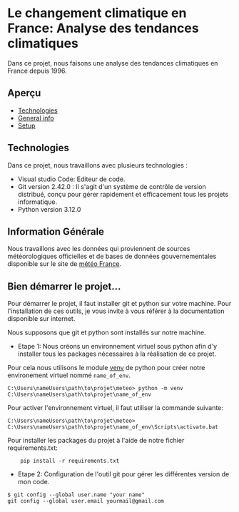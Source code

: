 # Le changement climatique en France: Analyse des tendances climatiques
Dans ce projet, nous faisons une analyse des tendances climatiques en France depuis 1996.

## Aperçu
* [Technologies](#technologies)
* [General info](#general-info)
* [Setup](#setup)

## Technologies
Dans ce projet, nous travaillons avec plusieurs technologies : 
* Visual studio Code: Editeur de code.
* Git version 2.42.0 : Il s'agit d'un système de contrôle de version distribué, conçu pour gérer rapidement et efficacement tous les projets informatique.
* Python version 3.12.0

## Information Générale
Nous travaillons avec les données qui proviennent de sources météorologiques officielles et de bases de
données gouvernementales disponible sur le site de [météo France](https://donneespubliques.meteofrance.fr/). 

## Bien démarrer le projet...
Pour démarrer le projet, il faut installer git et python sur votre machine. Pour l'installation de ces outils, je vous invite à vous référer à la documentation disponible sur internet.

Nous supposons que git et python sont installés sur notre machine.
* Etape 1: Nous créons un environnement virtuel sous python afin d'y installer tous les packages nécessaires à la réalisation de ce projet.

Pour cela nous utilisons le module [venv](https://docs.python.org/3/library/venv.html) de python pour créer notre environement virtuel nommé `name_of_env`.
```
C:\Users\nameUsers\path\to\projet\meteo> python -m venv C:\Users\nameUsers\path\to\projet\name_of_env
```
Pour activer l'environnement virtuel, il faut utiliser la commande suivante:
```
C:\Users\nameUsers\path\to\projet\meteo> C:\Users\nameUsers\path\to\projet\name_of_env\Scripts\activate.bat
```
Pour installer les packages du projet à l'aide de notre fichier requirements.txt:
```
    pip install -r requirements.txt
```

* Etape 2: Configuration de l'outil git pour gérer les différentes version de mon code.

```
$ git config --global user.name "your name"
git config --global user.email yourmail@gmail.com
```

